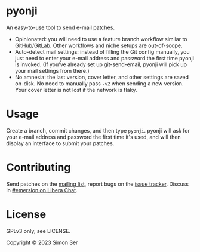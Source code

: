 # pyonji

An easy-to-use tool to send e-mail patches.

- Opinionated: you will need to use a feature branch workflow similar to
  GitHub/GitLab. Other workflows and niche setups are out-of-scope.
- Auto-detect mail settings: instead of filling the Git config manually, you
  just need to enter your e-mail address and password the first time pyonji is
  invoked. (If you've already set up git-send-email, pyonji will pick up your
  mail settings from there.)
- No amnesia: the last version, cover letter, and other settings are saved
  on-disk. No need to manually pass `-v2` when sending a new version. Your
  cover letter is not lost if the network is flaky.

# Usage

Create a branch, commit changes, and then type `pyonji`. pyonji will ask for
your e-mail address and password the first time it's used, and will then
display an interface to submit your patches.

# Contributing

Send patches on the [mailing list], report bugs on the [issue tracker]. Discuss
in [#emersion on Libera Chat].

# License

GPLv3 only, see LICENSE.

Copyright © 2023 Simon Ser

[mailing list]: https://lists.sr.ht/~emersion/public-inbox
[issue tracker]: https://todo.sr.ht/~emersion/pyonji
[#emersion on Libera Chat]: ircs://irc.libera.chat/#emersion
